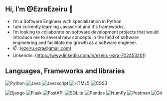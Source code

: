 ## Hi, I’m @EzraEzeiru 👋 
- I’m a Software Engineer with specialization in Python. 
- I am currently learning Javascript and it's frameworks.
- I’m looking to collaborate on software development projects that would introduce me to several new concepts in the field of software engineering and facilitate my growth as a software engineer. 
- 📫 :(ezeiru.ezra@gmail.com) 
- Linkendin: (https://www.linkedin.com/in/ezeiru-ezra-702453201)

## Languages, Frameworks and libraries 
![Python](https://img.shields.io/badge/python-3670A0?style=for-the-badge&logo=python&logoColor=ffdd54) ![Java](https://img.shields.io/badge/java-%23ED8B00.svg?style=for-the-badge&logo=java&logoColor=white)
![Javascript](https://img.shields.io/badge/javascript-3670A0?style=for-the-badge&logo=javascript&logoColor=D61C4E) 
![HTML5](https://img.shields.io/badge/html5-%23E34F26.svg?style=for-the-badge&logo=html5&logoColor=white) ![CSS3](https://img.shields.io/badge/css3-%231572B6.svg?style=for-the-badge&logo=css3&logoColor=white)

![Django](https://img.shields.io/badge/django-%23092E20.svg?style=for-the-badge&logo=django&logoColor=white) ![Flask](https://img.shields.io/badge/flask-%23000.svg?style=for-the-badge&logo=flask&logoColor=white)
![FastAPI](https://img.shields.io/badge/FastAPI-005571?style=for-the-badge&logo=fastapi) ![SQLite](https://img.shields.io/badge/sqlite-%2307405e.svg?style=for-the-badge&logo=sqlite&logoColor=white) ![Pandas](https://img.shields.io/badge/pandas-%23150458.svg?style=for-the-badge&logo=pandas&logoColor=white)
![NumPy](https://img.shields.io/badge/numpy-%23013243.svg?style=for-the-badge&logo=numpy&logoColor=white) 
![Postman](https://img.shields.io/badge/Postman-FF6C37?style=for-the-badge&logo=postman&logoColor=white) ![Git](https://img.shields.io/badge/git-%23F05033.svg?style=for-the-badge&logo=git&logoColor=white)
<!---
EzraEzeiru/EzraEzeiru is a ✨ special ✨ repository because its `README.md` (this file) appears on your GitHub profile.
You can click the Preview link to take a look at your changes.
--->
